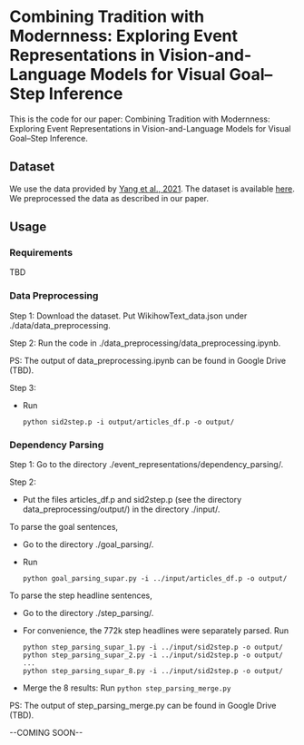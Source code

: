 # Combining Tradition with Modernness: Exploring Event Representations in Vision-and-Language Models for Visual Goal–Step Inference

This is the code for our paper: Combining Tradition with Modernness: Exploring Event Representations in Vision-and-Language Models for Visual Goal–Step Inference.

## Dataset
We use the data provided by [Yang et al., 2021](https://arxiv.org/abs/2104.05845). The dataset is available [here](https://drive.google.com/drive/folders/1hjjcNSUSqv8AbA7R-5lIKmui-ySCEWJw?usp=sharing). We preprocessed the data as described in our paper.

## Usage

### Requirements
TBD

### Data Preprocessing
Step 1: Download the dataset. Put WikihowText_data.json under ./data/data_preprocessing.

Step 2: Run the code in ./data_preprocessing/data_preprocessing.ipynb.

PS: The output of data_preprocessing.ipynb can be found in Google Drive (TBD).

Step 3: 
- Run
	```
	python sid2step.p -i output/articles_df.p -o output/
 	```

### Dependency Parsing
Step 1: Go to the directory ./event_representations/dependency_parsing/.

Step 2:

- Put the files articles_df.p and sid2step.p (see the directory data_preprocessing/output/) in the directory ./input/.

To parse the goal sentences, 

- Go to the directory ./goal_parsing/.

- Run  
	```
	python goal_parsing_supar.py -i ../input/articles_df.p -o output/
 	```

To parse the step headline sentences,

- Go to the directory ./step_parsing/.

- For convenience, the 772k step headlines were separately parsed.
  Run  
  	```
	python step_parsing_supar_1.py -i ../input/sid2step.p -o output/  
	python step_parsing_supar_2.py -i ../input/sid2step.p -o output/  
	...  
	python step_parsing_supar_8.py -i ../input/sid2step.p -o output/  
   	```

- Merge the 8 results:
  Run ```python step_parsing_merge.py```

PS: The output of step_parsing_merge.py can be found in Google Drive (TBD).

--COMING SOON--
